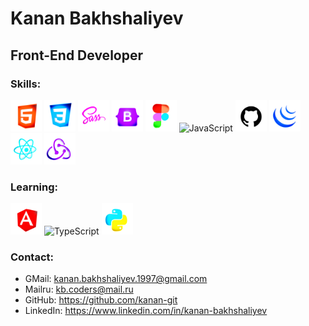 <h1>
  Kanan Bakhshaliyev
</h1>

<h2>
  Front-End Developer
</h2>

<h3>
  Skills:
</h3>

<div>
  <img alt="HTML5" src="/assets/HTML5.png" width="50px">
  <img alt="CSS3" src="/assets/CSS3.png" width="50px">
  <img alt="SASS" src="/assets/SASS.png" width="50px">
  <img alt="Bootstrap" src="/assets/Bootstrap.png" width="50px">
  <img alt="Figma" src="/assets/Figma.png" width="50px">
  <img alt="JavaScript" src="/assets/JavaScript.png" width="50px">
  <img alt="Git" src="/assets/Git.png" width="50px">
  <img alt="JQuery" src="/assets/JQuery.png" width="50px">
  <img alt="React" src="/assets/React.png" width="50px">
  <img alt="ReduxTLK" src="/assets/ReduxToolkit.png" width="50px">
</div>

<h3>
  Learning:
</h3>

<div>
  <img alt="Angular" src="/assets/Angular.png" width="50px">
  <img alt="TypeScript" src="/assets/TypeScript.png" width="50px">
  <img alt="Python" src="/assets/Python.png" width="50px">
</div>

<h3>
  Contact:
</h3>

* GMail: kanan.bakhshaliyev.1997@gmail.com
* Mailru: kb.coders@mail.ru
* GitHub: https://github.com/kanan-git
* LinkedIn: https://www.linkedin.com/in/kanan-bakhshaliyev

